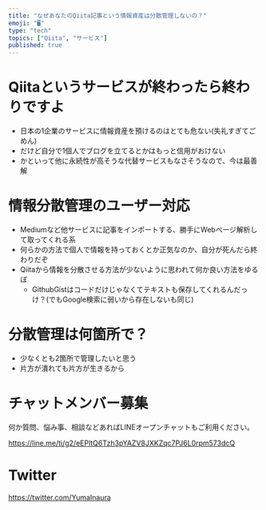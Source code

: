 ```yaml
---
title: "なぜあなたのQiita記事という情報資産は分散管理しないの？"
emoji: "🖥"
type: "tech"
topics: ["Qiita", "サービス"]
published: true
---
```


# Qiitaというサービスが終わったら終わりですよ

- 日本の1企業のサービスに情報資産を預けるのはとても危ない(失礼すぎてごめん)
- だけど自分で1個人でブログを立てるとかはもっと信用がおけない
- かといって他に永続性が高そうな代替サービスもなさそうなので、今は最善解

# 情報分散管理のユーザー対応

- Mediumなど他サービスに記事をインポートする、勝手にWebページ解析して取ってくれる系
- 何らかの方法で個人で情報を持っておくとか正気なのか、自分が死んだら終わりだぞ
- Qiitaから情報を分散させる方法が少ないように思われて何か良い方法をゆるぼ
  - GithubGistはコードだけじゃなくてテキストも保存してくれるんだっけ？(でもGoogle検索に弱いから存在しないも同じ)

# 分散管理は何箇所で？

- 少なくとも2箇所で管理したいと思う
- 片方が潰れても片方が生きるから








<!-- Update From Qiita API -->

# チャットメンバー募集


何か質問、悩み事、相談などあればLINEオープンチャットもご利用ください。

https://line.me/ti/g2/eEPltQ6Tzh3pYAZV8JXKZqc7PJ6L0rpm573dcQ





# Twitter


https://twitter.com/YumaInaura


<!-- Update From Qiita API -->


